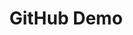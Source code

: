 ---
title: "GitHub Demo"
tools: [github, html]
description: "demo for markdown"
layout: 
permalink: 
---